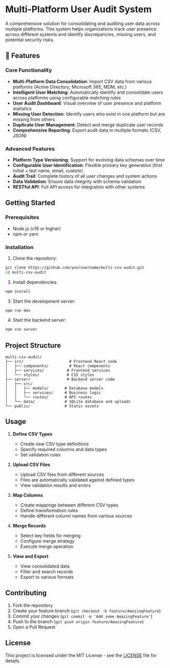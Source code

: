 # Multi-Platform User Audit System

A comprehensive solution for consolidating and auditing user data across multiple platforms. This system helps organizations track user presence across different systems and identify discrepancies, missing users, and potential security risks.

## 🚀 Features

### Core Functionality
- **Multi-Platform Data Consolidation**: Import CSV data from various platforms (Active Directory, Microsoft 365, MDM, etc.)
- **Intelligent User Matching**: Automatically identify and consolidate users across platforms using configurable matching rules
- **User Audit Dashboard**: Visual overview of user presence and platform statistics
- **Missing User Detection**: Identify users who exist in one platform but are missing from others
- **Duplicate User Management**: Detect and merge duplicate user records
- **Comprehensive Reporting**: Export audit data in multiple formats (CSV, JSON)

### Advanced Features
- **Platform Type Versioning**: Support for evolving data schemas over time
- **Configurable User Identification**: Flexible primary key generation (first initial + last name, email, custom)
- **Audit Trail**: Complete history of all user changes and system actions
- **Data Validation**: Ensure data integrity with schema validation
- **RESTful API**: Full API access for integration with other systems

## Getting Started

### Prerequisites

- Node.js (v16 or higher)
- npm or yarn

### Installation

1. Clone the repository:
```bash
git clone https://github.com/yourusername/multi-csv-audit.git
cd multi-csv-audit
```

2. Install dependencies:
```bash
npm install
```

3. Start the development server:
```bash
npm run dev
```

4. Start the backend server:
```bash
npm run server
```

## Project Structure

```
multi-csv-audit/
├── src/                    # Frontend React code
│   ├── components/         # React components
│   ├── services/          # Frontend services
│   └── styles/            # CSS styles
├── server/                # Backend server code
│   ├── src/
│   │   ├── models/       # Database models
│   │   ├── services/     # Business logic
│   │   └── routes/       # API routes
│   └── data/             # SQLite database and uploads
└── public/               # Static assets
```

## Usage

1. **Define CSV Types**
   - Create new CSV type definitions
   - Specify required columns and data types
   - Set validation rules

2. **Upload CSV Files**
   - Upload CSV files from different sources
   - Files are automatically validated against defined types
   - View validation results and errors

3. **Map Columns**
   - Create mappings between different CSV types
   - Define transformation rules
   - Handle different column names from various sources

4. **Merge Records**
   - Select key fields for merging
   - Configure merge strategy
   - Execute merge operation

5. **View and Export**
   - View consolidated data
   - Filter and search records
   - Export to various formats

## Contributing

1. Fork the repository
2. Create your feature branch (`git checkout -b feature/AmazingFeature`)
3. Commit your changes (`git commit -m 'Add some AmazingFeature'`)
4. Push to the branch (`git push origin feature/AmazingFeature`)
5. Open a Pull Request

## License

This project is licensed under the MIT License - see the [LICENSE](LICENSE) file for details.
